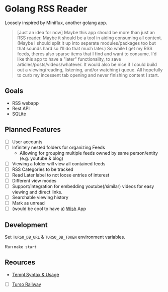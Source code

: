 # Golang RSS Reader

Loosely inspired by Miniflux, another golang app.

> [Just an idea for now] Maybe this app should be more than just an RSS reader. Maybe it should be a tool in aiding consuming all content. (Maybe I should split it up into separate modules/packages too but that sounds hard so I'll do that much later.) So while I get my RSS feeds, theres also sparse items that I find and want to consume. I'd like this app to have a "later" functionality, to save articles/posts/videos/whatever. It would also be nice if I could build out a viewing(reading, listening, and/or watching) queue. All hopefully to curb my incessent tab opening and never finishing content I start.

## Goals

- RSS webapp
- Rest API
- SQLite

## Planned Features

- [ ] User accounts
- [ ] Infinitely nested folders for organizing Feeds
  - Allowing for grouping multiple feeds owned by same person/entity (e.g. youtube & blog)
- [ ] Viewing a folder will view all contained feeds
- [ ] RSS Categories to be tracked
- [ ] Read Later label to not loose entries of interest
- [ ] Different view modes
- [ ] Support/integration for embedding youtube(/similar) videos for easy viewing and direct links.
- [ ] Searchable viewing history
- [ ] Mark as unread
- [ ] (would be cool to have a) [Wish](https://github.com/charmbracelet/wish) App

## Development

Set `TURSO_DB_URL` & `TURSO_DB_TOKEN` environment variables.

Run `make start`

## Reources

- [Templ Syntax & Usage](https://templ.guide/syntax-and-usage)
- [ ] [Turso Railway](https://docs.turso.tech/features/embedded-replicas/with-railway)
